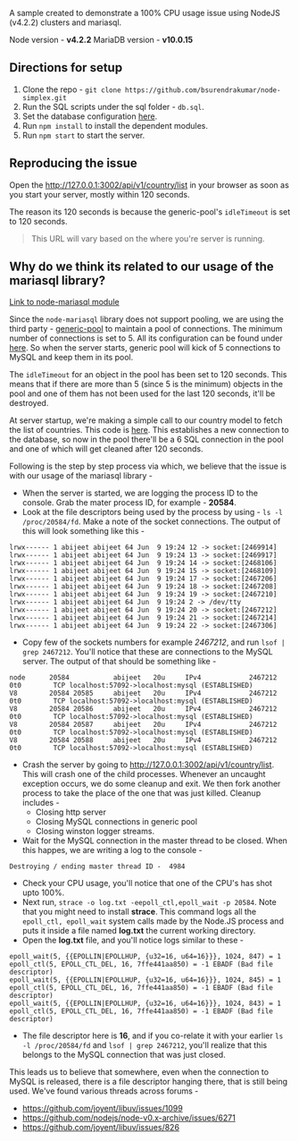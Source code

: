 A sample created to demonstrate a 100% CPU usage issue using NodeJS (v4.2.2) clusters and mariasql.

Node version - **v4.2.2**
MariaDB version - **v10.0.15**

## Directions for setup

1. Clone the repo - `git clone https://github.com/bsurendrakumar/node-simplex.git`
2. Run the SQL scripts under the sql folder - `db.sql`.
3. Set the database configuration [here](https://github.com/bsurendrakumar/node-simplex/blob/master/app/server.js#L9).
4. Run `npm install` to install the dependent modules.
5. Run `npm start` to start the server.

## Reproducing the issue

Open the http://127.0.0.1:3002/api/v1/country/list in your browser as soon as you start your server, mostly within 120 seconds.

The reason its 120 seconds is because the generic-pool's `idleTimeout` is set to 120 seconds.

> This URL will vary based on the where you're server is running.

## Why do we think its related to our usage of the mariasql library?

[Link to node-mariasql module](https://github.com/mscdex/node-mariasql)

Since the `node-mariasql` library does not support pooling, we are using the third party - [generic-pool](https://github.com/coopernurse/node-pool) to maintain a pool of connections. The minimum number of connections is set to 5. All its configuration can be found under [here](https://github.com/bsurendrakumar/node-simplex/blob/master/app/server.js#L9). So when the server starts, generic pool will kick of 5 connections to MySQL and keep them in its pool.

The `idleTimeout` for an object in the pool has been set to 120 seconds. This means that if there are more than 5 (since 5 is the minimum) objects in the pool and one of them has not been used for the last 120 seconds, it'll be destroyed.

At server startup, we're making a simple call to our country model to fetch the list of countries. This code is [here](https://github.com/bsurendrakumar/node-simplex/blob/master/app/server.js#L71). This establishes a new connection to the database, so now in the pool there'll be a 6 SQL connection in the pool and one of which will get cleaned after 120 seconds.

Following is the step by step process via which, we believe that the issue is with our usage of the mariasql library -

- When the server is started, we are logging the process ID to the console. Grab the mater process ID, for example - **20584**.
- Look at the file descriptors being used by the process by using - `ls -l /proc/20584/fd`. Make a note of the socket connections. The output of this will look something like this -
```
lrwx------ 1 abijeet abijeet 64 Jun  9 19:24 12 -> socket:[2469914]
lrwx------ 1 abijeet abijeet 64 Jun  9 19:24 13 -> socket:[2469917]
lrwx------ 1 abijeet abijeet 64 Jun  9 19:24 14 -> socket:[2468106]
lrwx------ 1 abijeet abijeet 64 Jun  9 19:24 15 -> socket:[2468109]
lrwx------ 1 abijeet abijeet 64 Jun  9 19:24 17 -> socket:[2467206]
lrwx------ 1 abijeet abijeet 64 Jun  9 19:24 18 -> socket:[2467208]
lrwx------ 1 abijeet abijeet 64 Jun  9 19:24 19 -> socket:[2467210]
lrwx------ 1 abijeet abijeet 64 Jun  9 19:24 2 -> /dev/tty
lrwx------ 1 abijeet abijeet 64 Jun  9 19:24 20 -> socket:[2467212]
lrwx------ 1 abijeet abijeet 64 Jun  9 19:24 21 -> socket:[2467214]
lrwx------ 1 abijeet abijeet 64 Jun  9 19:24 22 -> socket:[2467306]
```
- Copy few of the sockets numbers for example *2467212*, and run `lsof | grep 2467212`. You'll notice that these are connections to the MySQL server. The output of that should be something like -
```
node      20584           abijeet   20u     IPv4            2467212       0t0        TCP localhost:57092->localhost:mysql (ESTABLISHED)
V8        20584 20585     abijeet   20u     IPv4            2467212       0t0        TCP localhost:57092->localhost:mysql (ESTABLISHED)
V8        20584 20586     abijeet   20u     IPv4            2467212       0t0        TCP localhost:57092->localhost:mysql (ESTABLISHED)
V8        20584 20587     abijeet   20u     IPv4            2467212       0t0        TCP localhost:57092->localhost:mysql (ESTABLISHED)
V8        20584 20588     abijeet   20u     IPv4            2467212       0t0        TCP localhost:57092->localhost:mysql (ESTABLISHED)
```
- Crash the server by going to http://127.0.0.1:3002/api/v1/country/list. This will crash one of the child processes. Whenever an uncaught exception occurs, we do some cleanup and exit. We then fork another process to take the place of the one that was just killed. Cleanup includes -
   - Closing http server
   - Closing MySQL connections in generic pool
   - Closing winston logger streams.
- Wait for the MySQL connection in the master thread to be closed. When this happes, we are writing a log to the console -
```
Destroying / ending master thread ID -  4984
```
- Check your CPU usage, you'll notice that one of the CPU's has shot upto 100%.
- Next run, `strace -o log.txt -eepoll_ctl,epoll_wait -p 20584`. Note that you might need to install **strace**. This command logs all the `epoll_ctl, epoll_wait` system calls made by the Node.JS process and puts it inside a file named **log.txt** the current working directory.
- Open the **log.txt** file, and you'll notice logs similar to these -
```
epoll_wait(5, {{EPOLLIN|EPOLLHUP, {u32=16, u64=16}}}, 1024, 847) = 1
epoll_ctl(5, EPOLL_CTL_DEL, 16, 7ffe441aa850) = -1 EBADF (Bad file descriptor)
epoll_wait(5, {{EPOLLIN|EPOLLHUP, {u32=16, u64=16}}}, 1024, 845) = 1
epoll_ctl(5, EPOLL_CTL_DEL, 16, 7ffe441aa850) = -1 EBADF (Bad file descriptor)
epoll_wait(5, {{EPOLLIN|EPOLLHUP, {u32=16, u64=16}}}, 1024, 843) = 1
epoll_ctl(5, EPOLL_CTL_DEL, 16, 7ffe441aa850) = -1 EBADF (Bad file descriptor)
```
- The file descriptor here is **16**, and if you co-relate it with your earlier `ls -l /proc/20584/fd` and `lsof | grep 2467212`, you'll realize that this belongs to the MySQL connection that was just closed.

This leads us to believe that somewhere, even when the connection to MySQL is released, there is a file descriptor hanging there, that is still being used. We've found various threads across forums -

   - https://github.com/joyent/libuv/issues/1099
   - https://github.com/nodejs/node-v0.x-archive/issues/6271
   - https://github.com/joyent/libuv/issues/826
